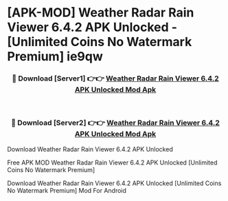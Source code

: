 # [APK-MOD] Weather Radar Rain Viewer 6.4.2 APK Unlocked - [Unlimited Coins No Watermark Premium] ie9qw



<div align="center">
<h3>🔴 Download [Server1] 👉👉 <a href="https://momento.my/?title=Weather_Radar_Rain_Viewer_6.4.2_APK_Unlocked">Weather Radar Rain Viewer 6.4.2 APK Unlocked Mod Apk</a></h3><br>

<h3>🔴 Download [Server2] 👉👉 <a href="https://momento.my/?title=Weather_Radar_Rain_Viewer_6.4.2_APK_Unlocked">Weather Radar Rain Viewer 6.4.2 APK Unlocked Mod Apk</a></h3>
</div>



Download Weather Radar Rain Viewer 6.4.2 APK Unlocked 

Free APK MOD Weather Radar Rain Viewer 6.4.2 APK Unlocked [Unlimited Coins No Watermark Premium]

Download Weather Radar Rain Viewer 6.4.2 APK Unlocked [Unlimited Coins No Watermark Premium] Mod For Android
